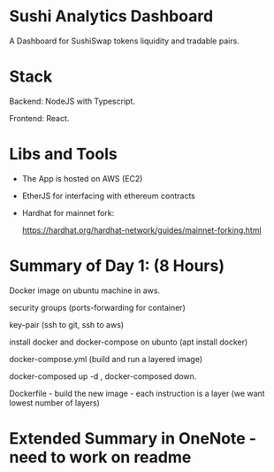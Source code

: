 # Sushi Analytics Dashboard

A Dashboard for SushiSwap tokens liquidity and tradable pairs.

# Stack

Backend: NodeJS with Typescript.

Frontend: React.

# Libs and Tools

- The App is hosted on AWS (EC2)
- EtherJS for interfacing with ethereum contracts
- Hardhat for mainnet fork:

  https://hardhat.org/hardhat-network/guides/mainnet-forking.html

# Summary of Day 1: (8 Hours)

Docker image on ubuntu machine in aws.

security groups (ports-forwarding for container)

key-pair (ssh to git, ssh to aws)

install docker and docker-compose on ubunto (apt install docker)

docker-compose.yml (build and run a layered image)

docker-composed up -d , docker-composed down.

Dockerfile - build the new image - each instruction is a layer (we want lowest number of layers)

# Extended Summary in OneNote - need to work on readme
